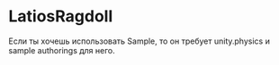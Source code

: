 # LatiosRagdoll
 
Если ты хочешь использовать Sample, то он требует unity.physics и sample authorings для него.

